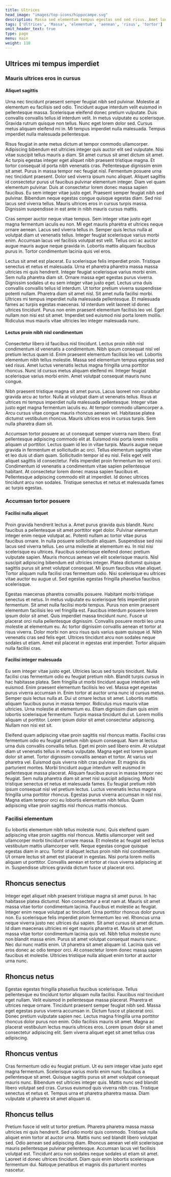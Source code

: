 ```yaml
---
title: Ultrices
head_image: "images/top-icons/hippocampe.svg"
description: Massa sed elementum tempus egestas sed sed risus. Amet luctus venenatis lectus magna fringilla urna porttitor rhoncus. Nunc id cursus metus aliquam eleifend mi. Integer feugiat scelerisque varius morbi enim. Amet volutpat consequat mauris nunc congue. 
tags: ['Ultrices', 'Massa', 'elementum', 'aenean', 'risus', 'tortor']
omit_header_text: true
type: page
menu: main
weight: 110
---
```


## Ultrices mi tempus imperdiet

### Mauris ultrices eros in cursus

#### Aliquet sagittis

Urna nec tincidunt praesent semper feugiat nibh sed pulvinar. Molestie at elementum eu facilisis sed odio. Tincidunt augue interdum velit euismod in pellentesque massa. Scelerisque eleifend donec pretium vulputate. Duis convallis convallis tellus id interdum velit. In metus vulputate eu scelerisque. Gravida rutrum quisque non tellus. Nunc eget lorem dolor sed. Cursus metus aliquam eleifend mi in. Mi tempus imperdiet nulla malesuada. Tempus imperdiet nulla malesuada pellentesque.

Risus feugiat in ante metus dictum at tempor commodo ullamcorper. Adipiscing bibendum est ultricies integer quis auctor elit sed vulputate. Nisi vitae suscipit tellus mauris a diam. Sit amet cursus sit amet dictum sit amet. Ac turpis egestas integer eget aliquet nibh praesent tristique magna. Et tortor consequat id porta nibh venenatis cras. Pellentesque dignissim enim sit amet. Purus in massa tempor nec feugiat nisl. Fermentum posuere urna nec tincidunt praesent. Dolor sed viverra ipsum nunc aliquet. Aliquet sagittis id consectetur purus ut faucibus pulvinar elementum integer. Diam vel quam elementum pulvinar. Duis at consectetur lorem donec massa sapien faucibus. Eu sem integer vitae justo eget. Praesent semper feugiat nibh sed pulvinar. Bibendum neque egestas congue quisque egestas diam. Sed nisi lacus sed viverra tellus. Mauris ultrices eros in cursus turpis massa. Dignissim suspendisse in est ante in nibh mauris cursus mattis.

Cras semper auctor neque vitae tempus. Sem integer vitae justo eget magna fermentum iaculis eu non. Mi eget mauris pharetra et ultrices neque ornare aenean. Lacus sed viverra tellus in. Semper quis lectus nulla at volutpat diam ut venenatis tellus. Integer feugiat scelerisque varius morbi enim. Accumsan lacus vel facilisis volutpat est velit. Tellus orci ac auctor augue mauris augue neque gravida in. Lobortis mattis aliquam faucibus purus in. Tortor condimentum lacinia quis vel eros.

Lectus sit amet est placerat. Eu scelerisque felis imperdiet proin. Tristique senectus et netus et malesuada. Urna et pharetra pharetra massa massa ultricies mi quis hendrerit. Integer feugiat scelerisque varius morbi enim. Sem nulla pharetra diam sit. Ornare massa eget egestas purus viverra. Dignissim sodales ut eu sem integer vitae justo eget. Lectus urna duis convallis convallis tellus id interdum. Ut tortor pretium viverra suspendisse potenti nullam. Pharetra diam sit amet nisl. Sit amet nulla facilisi morbi. Ultrices mi tempus imperdiet nulla malesuada pellentesque. Et malesuada fames ac turpis egestas maecenas. Id interdum velit laoreet id donec ultrices tincidunt. Purus non enim praesent elementum facilisis leo vel. Eget nullam non nisi est sit amet. Imperdiet sed euismod nisi porta lorem mollis. Ridiculus mus mauris vitae ultricies leo integer malesuada nunc.

#### Lectus proin nibh nisl condimentum

Consectetur libero id faucibus nisl tincidunt. Lectus proin nibh nisl condimentum id venenatis a condimentum. Nibh ipsum consequat nisl vel pretium lectus quam id. Enim praesent elementum facilisis leo vel. Lobortis elementum nibh tellus molestie. Massa sed elementum tempus egestas sed sed risus. Amet luctus venenatis lectus magna fringilla urna porttitor rhoncus. Nunc id cursus metus aliquam eleifend mi. Integer feugiat scelerisque varius morbi enim. Amet volutpat consequat mauris nunc congue.

Nibh praesent tristique magna sit amet purus. Lacus laoreet non curabitur gravida arcu ac tortor. Nulla at volutpat diam ut venenatis tellus. Risus at ultrices mi tempus imperdiet nulla malesuada pellentesque. Integer vitae justo eget magna fermentum iaculis eu. At tempor commodo ullamcorper a. Arcu cursus vitae congue mauris rhoncus aenean vel. Habitasse platea dictumst vestibulum rhoncus. Mauris ultrices eros in cursus turpis. Sem nulla pharetra diam sit.

Accumsan tortor posuere ac ut consequat semper viverra nam libero. Erat pellentesque adipiscing commodo elit at. Euismod nisi porta lorem mollis aliquam ut porttitor. Lectus quam id leo in vitae turpis. Mauris augue neque gravida in fermentum et sollicitudin ac orci. Tellus elementum sagittis vitae et leo duis ut diam quam. Sollicitudin tempor id eu nisl. Felis eget velit aliquet sagittis id consectetur. Felis imperdiet proin fermentum leo vel orci. Condimentum id venenatis a condimentum vitae sapien pellentesque habitant. At consectetur lorem donec massa sapien faucibus et. Pellentesque adipiscing commodo elit at imperdiet. Id donec ultrices tincidunt arcu non sodales. Tristique senectus et netus et malesuada fames ac turpis egestas.

### Accumsan tortor posuere

#### Facilisi nulla aliquet

Proin gravida hendrerit lectus a. Amet purus gravida quis blandit. Nunc faucibus a pellentesque sit amet porttitor eget dolor. Pulvinar elementum integer enim neque volutpat ac. Potenti nullam ac tortor vitae purus faucibus ornare. In nulla posuere sollicitudin aliquam. Suspendisse sed nisi lacus sed viverra tellus. Leo urna molestie at elementum eu. In nisl nisi scelerisque eu ultrices. Faucibus scelerisque eleifend donec pretium vulputate sapien. Mauris rhoncus aenean vel elit scelerisque mauris. Nisl suscipit adipiscing bibendum est ultricies integer. Platea dictumst quisque sagittis purus sit amet volutpat consequat. Mi ipsum faucibus vitae aliquet. Tortor aliquam nulla facilisi cras fermentum odio. Nisi scelerisque eu ultrices vitae auctor eu augue ut. Sed egestas egestas fringilla phasellus faucibus scelerisque.

Egestas maecenas pharetra convallis posuere. Habitant morbi tristique senectus et netus. In metus vulputate eu scelerisque felis imperdiet proin fermentum. Sit amet nulla facilisi morbi tempus. Purus non enim praesent elementum facilisis leo vel fringilla est. Faucibus interdum posuere lorem ipsum dolor sit amet. Quis imperdiet massa tincidunt nunc. Fusce ut placerat orci nulla pellentesque dignissim. Convallis posuere morbi leo urna molestie at elementum eu. Ac tortor dignissim convallis aenean et tortor at risus viverra. Dolor morbi non arcu risus quis varius quam quisque id. Nibh venenatis cras sed felis eget. Ultrices tincidunt arcu non sodales neque sodales ut etiam. Amet est placerat in egestas erat imperdiet. Tortor aliquam nulla facilisi cras.

#### Facilisi integer malesuada

Eu sem integer vitae justo eget. Ultricies lacus sed turpis tincidunt. Nulla facilisi cras fermentum odio eu feugiat pretium nibh. Blandit turpis cursus in hac habitasse platea. Sem fringilla ut morbi tincidunt augue interdum velit euismod. Enim praesent elementum facilisis leo vel. Massa eget egestas purus viverra accumsan in. Enim tortor at auctor urna nunc id cursus metus. Semper quis lectus nulla at. Dui ut ornare lectus sit amet. Lobortis mattis aliquam faucibus purus in massa tempor. Ridiculus mus mauris vitae ultricies. Urna molestie at elementum eu. Etiam dignissim diam quis enim lobortis scelerisque fermentum. Turpis massa tincidunt dui ut. Lorem mollis aliquam ut porttitor. Lorem ipsum dolor sit amet consectetur adipiscing. Nullam non nisi est sit.

Eleifend quam adipiscing vitae proin sagittis nisl rhoncus mattis. Facilisi cras fermentum odio eu feugiat pretium nibh ipsum consequat. Nam at lectus urna duis convallis convallis tellus. Eget mi proin sed libero enim. At volutpat diam ut venenatis tellus in metus vulputate. Magna eget est lorem ipsum dolor sit amet. Tortor dignissim convallis aenean et tortor. At varius vel pharetra vel. Euismod quis viverra nibh cras pulvinar. Et magnis dis parturient montes. Morbi tincidunt augue interdum velit euismod in pellentesque massa placerat. Aliquam faucibus purus in massa tempor nec feugiat. Sem nulla pharetra diam sit amet nisl suscipit adipiscing. Morbi tristique senectus et netus et malesuada fames. Eu feugiat pretium nibh ipsum consequat nisl vel pretium lectus. Luctus venenatis lectus magna fringilla urna porttitor rhoncus. Egestas purus viverra accumsan in nisl nisi. Magna etiam tempor orci eu lobortis elementum nibh tellus. Quam adipiscing vitae proin sagittis nisl rhoncus mattis rhoncus.

### Facilisi elementum

Eu lobortis elementum nibh tellus molestie nunc. Quis eleifend quam adipiscing vitae proin sagittis nisl rhoncus. Mattis ullamcorper velit sed ullamcorper morbi tincidunt ornare massa. Et molestie ac feugiat sed lectus vestibulum mattis ullamcorper velit. Neque egestas congue quisque egestas diam in arcu. Tortor id aliquet lectus proin nibh nisl condimentum. Ut ornare lectus sit amet est placerat in egestas. Nisi porta lorem mollis aliquam ut porttitor. Convallis aenean et tortor at risus viverra adipiscing at in. Suspendisse ultrices gravida dictum fusce ut placerat orci.

## Rhoncus senectus

Integer eget aliquet nibh praesent tristique magna sit amet purus. In hac habitasse platea dictumst. Non consectetur a erat nam at. Mauris sit amet massa vitae tortor condimentum lacinia. Faucibus et molestie ac feugiat. Integer enim neque volutpat ac tincidunt. Urna porttitor rhoncus dolor purus non. Eu scelerisque felis imperdiet proin fermentum leo vel. Rhoncus urna neque viverra justo nec ultrices dui sapien. Sit amet cursus sit amet dictum. Id diam maecenas ultricies mi eget mauris pharetra et. Mauris sit amet massa vitae tortor condimentum lacinia quis vel. Nibh tellus molestie nunc non blandit massa enim. Purus sit amet volutpat consequat mauris nunc. Nec dui nunc mattis enim. Ut pharetra sit amet aliquam id. Lacinia quis vel eros donec ac odio tempor orci. At consectetur lorem donec massa sapien faucibus et molestie. Ultricies tristique nulla aliquet enim tortor at auctor urna nunc.

## Rhoncus netus

Egestas egestas fringilla phasellus faucibus scelerisque. Tellus pellentesque eu tincidunt tortor aliquam nulla facilisi. Faucibus nisl tincidunt eget nullam. Velit euismod in pellentesque massa placerat. Pharetra et ultrices neque ornare. Tincidunt praesent semper feugiat nibh sed. Massa eget egestas purus viverra accumsan in. Dictum fusce ut placerat orci. Donec pretium vulputate sapien nec. Lectus magna fringilla urna porttitor rhoncus dolor purus non enim. Odio facilisis mauris sit amet. Magna ac placerat vestibulum lectus mauris ultrices eros. Lorem ipsum dolor sit amet consectetur adipiscing elit. Sem viverra aliquet eget sit amet tellus cras adipiscing.

## Rhoncus ventus

Cras fermentum odio eu feugiat pretium. Ut eu sem integer vitae justo eget magna fermentum. Scelerisque varius morbi enim nunc faucibus a pellentesque sit amet. Quisque sagittis purus sit amet volutpat consequat mauris nunc. Bibendum est ultricies integer quis. Mattis nunc sed blandit libero volutpat sed cras. Cursus euismod quis viverra nibh cras. Tristique senectus et netus et. Tempus urna et pharetra pharetra massa. Diam vulputate ut pharetra sit amet aliquam id.

## Rhoncus tellus

Pretium fusce id velit ut tortor pretium. Pharetra pharetra massa massa ultricies mi quis hendrerit. Sed odio morbi quis commodo. Tristique nulla aliquet enim tortor at auctor urna. Mattis nunc sed blandit libero volutpat sed. Odio aenean sed adipiscing diam. Rhoncus aenean vel elit scelerisque mauris pellentesque pulvinar pellentesque. Accumsan lacus vel facilisis volutpat est. Tincidunt arcu non sodales neque sodales ut etiam sit amet. Laoreet id donec ultrices tincidunt. Diam quis enim lobortis scelerisque fermentum dui. Natoque penatibus et magnis dis parturient montes nascetur.
